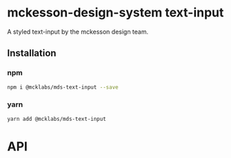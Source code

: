 # mckesson-design-system text-input
A styled text-input by the mckesson design team.

## Installation

### npm
```bash
npm i @mcklabs/mds-text-input --save
```

### yarn
```bash
yarn add @mcklabs/mds-text-input
```

# API
